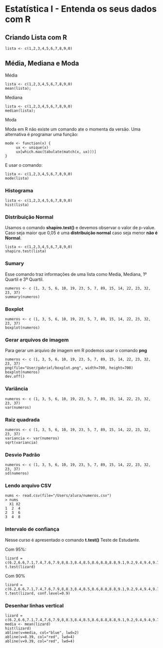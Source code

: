# Estatística I - Entenda os seus dados com R

## Criando Lista com R

```
lista <- c(1,2,3,4,5,6,7,8,9,0)
```

## Média, Mediana e Moda

Média
```
lista <- c(1,2,3,4,5,6,7,8,9,0)
mean(lista);
```

Mediana
```
lista <- c(1,2,3,4,5,6,7,8,9,0)
median(lista);
```

Moda

Moda em R não existe um comando ate o momenta da versão. Uma alternativa é programar uma função:
```
mode <- function(x) {
     ux <- unique(x)
     ux[which.max(tabulate(match(x, ux)))]
}
```
E usar o comando:
```
lista <- c(1,2,3,4,5,6,7,8,9,0)
mode(lista)
```

### Histograma

```
lista <- c(1,2,3,4,5,6,7,8,9,0)
hist(lista)
```


### Distribuição Normal

Usamos o comando <b>shapiro.test()</b> e devemos observar o valor de p-value. Caso seja maior que 0,05 é uma <b>distribuição normal</b> caso seja menor <b>não é Normal</b>.

```
lista <- c(1,2,3,4,5,6,7,8,9,0)
shapiro.test(lista)
```

### Sumary

Esse comando traz informações de uma lista como Media, Mediana, 1º Quartil e 3º Quartil.

```
numeros <- c (1, 3, 5, 6, 10, 19, 23, 5, 7, 89, 15, 14, 22, 23, 32, 23, 37)
summary(numeros)
```

### Boxplot

```
numeros <- c (1, 3, 5, 6, 10, 19, 23, 5, 7, 89, 15, 14, 22, 23, 32, 23, 37)
boxplot(numeros)
```

### Gerar arquivos de imagem

Para gerar um arquivo de imagem em R podemos usar o comando <b>png</b>

```
numeros <- c (1, 3, 5, 6, 10, 19, 23, 5, 7, 89, 15, 14, 22, 23, 32, 23, 37)
png(file="User/gabriel/boxplot.png", width=700, height=700)
boxplot(numeros)
dev.off()
```

### Variância

```
numeros <- c (1, 3, 5, 6, 10, 19, 23, 5, 7, 89, 15, 14, 22, 23, 32, 23, 37)
var(numeros)
```

### Raiz quadrada

```
numeros <- c (1, 3, 5, 6, 10, 19, 23, 5, 7, 89, 15, 14, 22, 23, 32, 23, 37)
variancia <- var(numeros)
sqrt(variancia)
```

### Desvio Padrão

```
numeros <- c (1, 3, 5, 6, 10, 19, 23, 5, 7, 89, 15, 14, 22, 23, 32, 23, 37)
sd(numeros)
```

### Lendo arquivo CSV

```
nums <- read.csv(file="/Users/alura/numeros.csv")
> nums
  X1 X2
1  2  4
2  3  6
3  4  8
```

### Intervalo de confiança

Nesse curso é apresentado o comando <b>t.test()</b> Teste de Estudante.

Com 95%:
```
lizard = c(6.2,6.6,7.1,7.4,7.6,7.9,8,8.3,8.4,8.5,8.6,8.8,8.8,9.1,9.2,9.4,9.4,9.7,9.9,10.2,10.4,10.8,11.3,11.9)
t.test(lizard)
```

Com 90%
```
lizard = c(6.2,6.6,7.1,7.4,7.6,7.9,8,8.3,8.4,8.5,8.6,8.8,8.8,9.1,9.2,9.4,9.4,9.7,9.9,10.2,10.4,10.8,11.3,11.9)
t.test(lizard, conf.level=0.9)
```

### Desenhar linhas vertical

```
lizard = c(6.2,6.6,7.1,7.4,7.6,7.9,8,8.3,8.4,8.5,8.6,8.8,8.8,9.1,9.2,9.4,9.4,9.7,9.9,10.2,10.4,10.8,11.3,11.9)
media <- mean(lizard)
hist(lizard)
abline(v=media, col="blue", lwd=2)
abline(v=8.39, col="red", lwd=4)
abline(v=9.39, col="red", lwd=4)
```